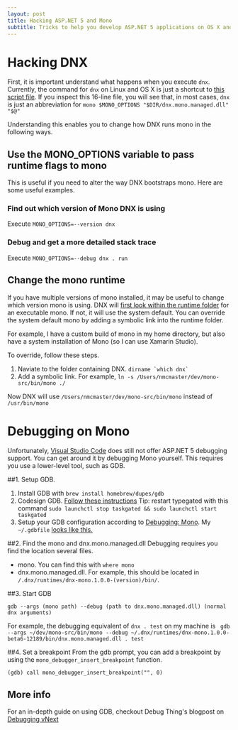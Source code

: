 ```yaml
---
layout: post
title: Hacking ASP.NET 5 and Mono
subtitle: Tricks to help you develop ASP.NET 5 applications on OS X and Linux
---
```


# Hacking DNX
First, it is important understand what happens when you execute `dnx`.
Currently, the command for `dnx` on Linux and OS X is just a shortcut to [this script file](https://github.com/aspnet/dnx/blob/dev/scripts/dnx.sh).
If you inspect this 16-line file, you will see that, in most cases, `dnx` is just an abbreviation for `mono $MONO_OPTIONS "$DIR/dnx.mono.managed.dll" "$@"`

Understanding this enables you to change how DNX runs mono in the following ways.

## Use the MONO_OPTIONS variable to pass runtime flags to mono

This is useful if you need to alter the way DNX bootstraps mono. Here are some useful examples.

### Find out which version of Mono DNX is using

Execute `MONO_OPTIONS=--version dnx`

### Debug and get a more detailed stack trace
Execute `MONO_OPTIONS=--debug dnx . run`

## Change the mono runtime

If you have multiple versions of mono installed, it may be useful to change which version mono is using. 
DNX will [first look within the runtime folder](https://github.com/aspnet/dnx/blob/dev/scripts/dnx.sh) for an executable mono. If not, it will use the system default.
You can override the system default mono by adding a symbolic link into the runtime folder.

For example, I have a custom build of mono in my home directory, but also have a system installation of Mono (so I can use Xamarin Studio).

To override, follow these steps.

1. Naviate to the folder containing DNX. ``dirname `which dnx` ``
2. Add a symbolic link. For example, `ln -s /Users/nmcmaster/dev/mono-src/bin/mono ./`

Now DNX will use `/Users/nmcmaster/dev/mono-src/bin/mono` instead of `/usr/bin/mono`

# Debugging on Mono
Unfortunately, [Visual Studio Code](https://code.visualstudio.com/) does still not offer ASP.NET 5 debugging support. You can get around it by debugging Mono yourself. This requires you use a lower-level tool, such as GDB. 

##1. Setup GDB.

1. Install GDB with `brew install homebrew/dupes/gdb`
2. Codesign GDB. [Follow these instructions](http://wiki.freepascal.org/GDB_on_OS_X_Mavericks_and_Xcode_5#Codesigning_gdb) Tip: restart typegated with this command `sudo launchctl stop taskgated && sudo launchctl start taskgated`
3. Setup your GDB configuration according to [Debugging: Mono](http://www.mono-project.com/docs/debug+profile/debug/). My `~/.gdbfile` [looks like this.](https://gist.github.com/natemcmaster/fef1d9e66ae48cfd8baf)

##2. Find the mono and dnx.mono.managed.dll
Debugging requires you find the location several files. 
 - mono.  You can find this with `where mono`
 - dnx.mono.managed.dll. For example, this should be located in `/.dnx/runtimes/dnx-mono.1.0.0-(version)/bin/`.

##3. Start GDB

`gdb --args (mono path) --debug (path to dnx.mono.managed.dll) (normal dnx arguments)`

For example, the debugging equivalent of `dnx . test` on my machine is ` gdb --args ~/dev/mono-src/bin/mono --debug ~/.dnx/runtimes/dnx-mono.1.0.0-beta6-12189/bin/dnx.mono.managed.dll . test`

##4. Set a breakpoint
From the gdb prompt, you can add a breakpoint by using the `mono_debugger_insert_breakpoint` function.

`
(gdb) call mono_debugger_insert_breakpoint("", 0)
`

## More info

For an in-depth guide on using GDB, checkout Debug Thing's blogpost on [Debugging vNext](http://www.debugthings.com/2015/04/07/debugging-vnext-mono/)
